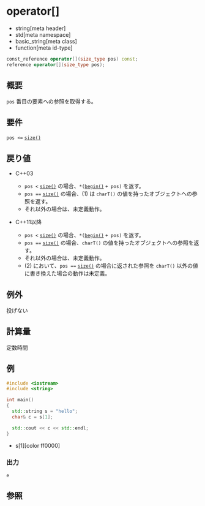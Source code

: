 # operator[]
* string[meta header]
* std[meta namespace]
* basic_string[meta class]
* function[meta id-type]

```cpp
const_reference operator[](size_type pos) const;
reference operator[](size_type pos);
```

## 概要
`pos` 番目の要素への参照を取得する。


## 要件
`pos <=` [`size()`](size.md)


## 戻り値
- C++03
    - `pos <` [`size()`](size.md) の場合、`*(`[`begin()`](begin.md) `+ pos)` を返す。
    - `pos ==` [`size()`](size.md) の場合、(1) は `charT()` の値を持ったオブジェクトへの参照を返す。
    - それ以外の場合は、未定義動作。

- C++11以降
    - `pos <` [`size()`](size.md) の場合、`*(`[`begin()`](begin.md) `+ pos)` を返す。
    - `pos ==` [`size()`](size.md) の場合、`charT()` の値を持ったオブジェクトへの参照を返す。
    - それ以外の場合は、未定義動作。
    - (2) において、`pos ==` [`size()`](size.md) の場合に返された参照を `charT()` 以外の値に書き換えた場合の動作は未定義。


## 例外
投げない


## 計算量
定数時間


## 例
```cpp example
#include <iostream>
#include <string>

int main()
{
  std::string s = "hello";
  char& c = s[1];

  std::cout << c << std::endl;
}
```
* s[1][color ff0000]

### 出力
```
e
```

## 参照
